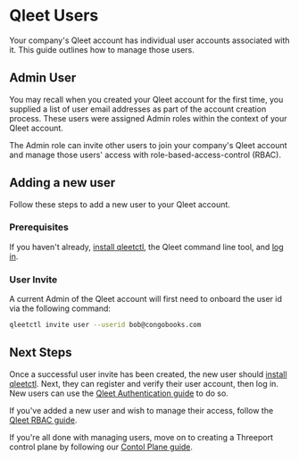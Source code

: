 # Qleet Users

Your company's Qleet account has individual user accounts associated with it.
This guide outlines how to manage those users.

## Admin User

You may recall when you created your Qleet account for the first time, you
supplied a list of user email addresses as part of the account creation process.
These users were assigned Admin roles within the context of your Qleet account.

The Admin role can invite other users to join your company's Qleet account and
manage those users' access with role-based-access-control (RBAC).

## Adding a new user

Follow these steps to add a new user to your Qleet account.

### Prerequisites

If you haven't already, [install qleetctl](/guides/install-qleetctl), the Qleet
command line tool, and [log in](qleet-authentication.md).

### User Invite

A current Admin of the Qleet account will first need to onboard the user id via the following command:

```bash
qleetctl invite user --userid bob@congobooks.com
```

## Next Steps

Once a successful user invite has been created, the new user should
[install qleetctl](install-qleetctl.md).  Next, they can register and verify
their user account, then log in.  New users can use the [Qleet Authentication
guide](qleet-authentication.md) to do so.

If you've added a new user and wish to manage their access, follow the [Qleet
RBAC guide](qleet-rbac.md).

If you're all done with managing users, move on to creating a Threeport control
plane by following our [Contol Plane guide](qleet-control-plane.md).
